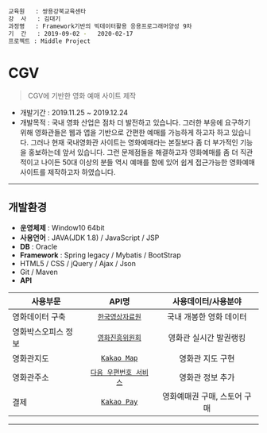 ```bash
교육원   : 쌍용강북교육센타
강  사   : 김대기
과정명   : Framework기반의 빅데이터활용 응용프로그래머양성 9차
기  간   : 2019-09-02 -	2020-02-17
프로젝트 : Middle Project
```

# CGV
> CGV에 기반한 영화 예매 사이트 제작
- 개발기간 : 2019.11.25 ~ 2019.12.24
- 개발목적 : 국내 영화 산업은 점차 더 발전하고 있습니다. 그러한 부응에 요구하기 위해 영화관들은 웹과 앱을 기반으로 간편한 예매를 가능하게 하고자 하고 있습니다. 그러나 현재 국내영화관 사이트는 영화예매라는 본질보다 좀 더 부가적인 기능을 홍보하는데 앞서 있습니다. 그런 문제점들을 해결하고자 영화예매를 좀 더 직관적이고 나이든 50대 이상의 분들 역시 예매를 함에 있어 쉽게 접근가능한 영화예매사이트를 제작하고자 하였습니다. 

---

## 개발환경

- **운영체제** : Window10 64bit
- **사용언어** : JAVA(JDK 1.8) / JavaScript / JSP 
- **DB** : Oracle
- **Framework** : Spring legacy / Mybatis / BootStrap
- HTML5 / CSS / jQuery / Ajax / Json
- Git / Maven
- **API** 

| 사용부문 | API명 | 사용데이터/사용분야 |
|---|:---:|:---:|
| 영화데이터 구축 | <a href='https://www.kmdb.or.kr/main' target="_blank">`한국영상자료원`</a> | 국내 개봉한 영화 데이터 |
| 영화박스오피스 정보 | <a href='https://www.kofic.or.kr/' target="_blank">`영화진흥위원회`</a> | 영화관 실시간 발권랭킹 |
| 영화관지도 | <a href='https://developers.kakao.com/features/platform#%EC%A7%80%EB%8F%84-%EB%A1%9C%EC%BB%AC' target="_blank">`Kakao Map`</a> | 영화관 지도 구현 |
| 영화관주소 | <a href='http://postcode.map.daum.net/guide' target="_blank">`다음 우편번호 서비스`</a> | 영화관 정보 추가 |
| 결제 | <a href='https://developers.kakao.com/features/kakao#%EC%B9%B4%EC%B9%B4%EC%98%A4%ED%8E%98%EC%9D%B4-API' target="_blank">`Kakao Pay`</a> | 영화예매권 구매, 스토어 구매 |


---

